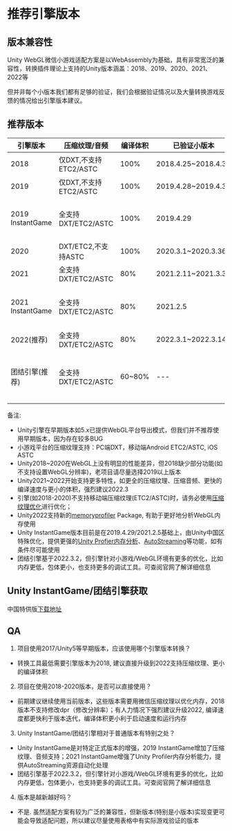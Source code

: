 # 推荐引擎版本

## 版本兼容性
 Unity WebGL微信小游戏适配方案是以WebAssembly为基础，具有非常宽泛的兼容性，转换插件理论上支持的Unity版本涵盖：2018、2019、2020、2021、2022等
 
 但并非每个小版本我们都有足够的验证，我们会根据验证情况以及大量转换游戏反馈的情况给出引擎版本建议。

## 推荐版本

| 引擎版本 | 压缩纹理/音频 | 编译体积 | 已验证小版本 | 其他 |
| --- | --- | --- | --- | --- |
| 2018 | 仅DXT,不支持ETC2/ASTC | 100% | 2018.4.25~2018.4.34 | 不支持设置dpr分辨率 |
| 2019 | 仅DXT,不支持ETC2/ASTC | 100% | 2019.4.28~2019.4.35 | --- |
| 2019 InstantGame| 全支持DXT/ETC2/ASTC | 100% | 2019.4.29 | 增加WebGL移动端压缩纹理、AutoStreaming等支持 |
| 2020 | DXT/ETC2,不支持ASTC | 100% | 2020.3.1~2020.3.36 | --- |
| 2021 | 全支持DXT/ETC2/ASTC | 80% | 2021.2.11~2021.3.33 | --- |
| 2021 InstantGame | 全支持DXT/ETC2/ASTC | 80% | 2021.2.5 | 增强运行时性能、UnityProfiler以及更小的包体 |
| 2022(推荐) | 全支持DXT/ETC2/ASTC | 80% | 2022.3.1~2022.3.14| --- | 更稳定的memoryprofiler，支持BRG等新渲染能力 |
| 团结引擎(推荐) | 全支持DXT/ETC2/ASTC | 60~80% | --- | 基于2022.3.2, 但包体、内存更多优化，支持FrameDebugger调试 |


备注:
- Unity引擎在早期版本如5.x已提供WebGL平台导出模式，但我们并不推荐使用早期版本，因为存在较多BUG
- 小游戏平台的压缩纹理支持：PC端DXT，移动端Android ETC2/ASTC, iOS ASTC
- Unity2018~2020在WebGL上没有明显的性能差异，但2018缺少部分功能(如不支持设置WebGL分辨率)，老项目请尽量选择2019以上版本
- Unity2021~2022开始支持更多特性，如更全的压缩纹理、压缩音频、更快的编译速度与更小的体积，强烈建议2022.3
- 引擎(如2018-2020)不支持移动端压缩纹理(ETC2/ASTC)时，请务必使用[压缩纹理优化](CompressedTexture.md)进行优化；
- Unity2022支持新的[memoryprofiler](https://docs.unity3d.com/Packages/com.unity.memoryprofiler@1.0/manual/index.html) Package, 有助于更好地分析WebGL内存使用
- Unity InstantGame版本目前是在2019.4.29/2021.2.5基础上，由Unity中国区特殊优化，提供更强的[Unity Profier内存分析](https://docs.qq.com/doc/DV0hudk5TamlIek1L)、[AutoStreaming](InstantGameGuide.md)等功能，如有条件尽可能使用
- 团结引擎基于2022.3.2，但引擎针对小游戏/WebGL环境有更多的优化，比如内存更低，包体更小，也支持更多的调试工具。可查阅官网了解详细信息


## Unity InstantGame/团结引擎获取

中国特供版[下载地址](https://unity.cn/instantgame/docs/WechatMinigame/InstallUnityWithTuanjieBackport/)


## QA
1. 项目使用2017/Unity5等早期版本，应该使用哪个引擎版本转换？
- 转换工具最低需要引擎版本为2018, 建议直接升级到2022支持压缩纹理、更小的编译体积

2. 项目在使用2018-2020版本，是否可以直接使用？
- 前期建议继续使用当前版本，这些版本需要用微信压缩纹理以优化内存，2018版本不支持修改dpr（修改分辨率）；有人力情况下强烈建议升级2022, 编译速度都更快利于版本迭代，编译体积更小利于启动速度和运行内存

3. Unity InstantGame/团结引擎相对于普通版本有特别之处？
- Unity InstantGame是对特定正式版本的增强，2019 InstantGame增加了压缩纹理、音频支持；2021 InstantGame增强了Unity Profiler内存分析能力，提供AutoStreaming资源自动化处理
- 团结引擎基于2022.3.2，但引擎针对小游戏/WebGL环境有更多的优化，比如内存更低，包体更小，也支持更多的调试工具。可查阅官网了解详细信息

4. 版本是越新越好吗？
- 不是. 虽然适配方案有较为广泛的兼容性，但新版本(特别是小版本)实现变更可能会导致适配问题，所以建议尽量使用表格中有实际游戏验证的版本

